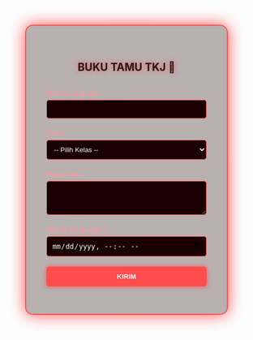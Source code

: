 <!DOCTYPE html>
<html lang="id">
<head>
  <meta charset="UTF-8" />
  <meta name="viewport" content="width=device-width, initial-scale=1.0"/>
  <title>Buku Tamu TKJ</title>
  <style>
    /* --- GAYA CSS MASIH SAMA --- */
    * {
      box-sizing: border-box;
    }

    body {
      margin: 0;
      font-family: 'Segoe UI', Tahoma, Geneva, Verdana, sans-serif;
      background: #0a0a0a;
      color: #ff4d4d;
      overflow: hidden;
    }

    body::before {
      content: "";
      position: absolute;
      width: 200%;
      height: 200%;
      background-image: radial-gradient(#ff4d4d 1px, transparent 1px);
      background-size: 40px 40px;
      animation: gridMove 30s linear infinite;
      z-index: 0;
      opacity: 0.05;
    }

    @keyframes gridMove {
      0% { transform: translate(0, 0); }
      100% { transform: translate(-100px, -100px); }
    }

    .container {
      position: relative;
      z-index: 1;
      height: 100vh;
      display: flex;
      justify-content: center;
      align-items: center;
      perspective: 1000px;
    }

    .form-card {
      background: rgba(30, 0, 0, 0.3);
      padding: 40px;
      border: 2px solid #ff4d4d;
      border-radius: 15px;
      box-shadow: 0 0 30px #ff4d4d;
      width: 400px;
      transform-style: preserve-3d;
      animation: floatCard 6s ease-in-out infinite;
    }

    @keyframes floatCard {
      0%, 100% { transform: rotateY(0deg) rotateX(0deg); }
      50% { transform: rotateY(10deg) rotateX(10deg); }
    }

    .form-card h2 {
      text-align: center;
      margin-bottom: 30px;
      text-shadow: 0 0 10px #ff4d4d;
    }

    .input-group {
      margin-bottom: 20px;
    }

    .input-group label {
      display: block;
      margin-bottom: 5px;
      color: #ff9999;
    }

    .input-group input,
    .input-group select,
    .input-group textarea {
      width: 100%;
      padding: 10px;
      border: 1px solid #ff4d4d;
      border-radius: 5px;
      background-color: #1a0000;
      color: white;
      outline: none;
      transition: 0.3s;
      box-shadow: inset 0 0 10px transparent;
    }

    .input-group input:focus,
    .input-group select:focus,
    .input-group textarea:focus {
      box-shadow: inset 0 0 10px #ff4d4d;
    }

    .submit-button {
      width: 100%;
      padding: 12px;
      background-color: #ff4d4d;
      color: white;
      font-weight: bold;
      border: none;
      border-radius: 5px;
      cursor: pointer;
      transition: 0.3s;
      box-shadow: 0 0 10px #ff4d4d;
    }

    .submit-button:hover {
      background-color: #cc0000;
      box-shadow: 0 0 20px #ff4d4d;
    }

    .success-message {
      text-align: center;
      margin-top: 20px;
      color: #00ff99;
    }
  </style>
</head>
<body>
  <div class="container">
    <div class="form-card">
      <h2>BUKU TAMU TKJ 🤗</h2>
      <form id="bukutamu-form" action="https://formsubmit.co/haloakuun@gmail.com" method="POST">
        <!-- Ganti youremail@gmail.com dengan email kamu -->
        <div class="input-group">
          <label for="nama">Nama Lengkap</label>
          <input type="text" id="nama" name="Nama Lengkap" required />
        </div>
        <div class="input-group">
          <label for="kelas">Kelas</label>
          <select id="kelas" name="Kelas" required>
            <option value="">-- Pilih Kelas --</option>
            <option value="XI TKJ">XI TKJ</option>
            <option value="XI TJA">XI TJA</option>
            <option value="XI DKV">XI DKV</option>
            <option value="XI OTKP">XI OTKP</option>
            <option value="XI RPL">XI RPL</option>
            <option value="XI ANIMASI">XI ANIMASI</option>
          </select>
        </div>
        <div class="input-group">
          <label for="keperluan">Keperluan</label>
          <textarea id="keperluan" name="Keperluan" rows="3" required></textarea>
        </div>
        <div class="input-group">
          <label for="waktu">Waktu Kunjungan</label>
          <input type="datetime-local" id="waktu" name="Waktu Kunjungan" required />
        </div>
        <button type="submit" class="submit-button">KIRIM</button>
        <p class="success-message" id="success-message" style="display: none;">
          ✅ Terima kasih! Data Anda berhasil dikirim.
        </p>
      </form>
    </div>
  </div>

  <script>
    document.getElementById('bukutamu-form').addEventListener('submit', function(e) {
      // Bisa dihapus jika ingin langsung kirim ke email
      e.preventDefault();

      // Kirim data via FormSubmit
      const form = e.target;
      const formData = new FormData(form);

      fetch(form.action, {
        method: 'POST',
        body: formData,
        headers: {
          'Accept': 'application/json'
        }
      }).then(response => {
        if (response.ok) {
          document.getElementById('success-message').style.display = 'block';
          form.reset();
        } else {
          alert('Terjadi kesalahan saat mengirim. Coba lagi.');
        }
      });
    });
  </script>
</body>
</html>